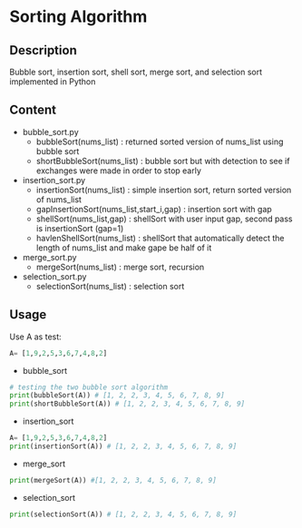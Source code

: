 # Sorting Algorithm
## Description
Bubble sort, insertion sort, shell sort, merge sort, and selection sort implemented in Python
## Content
* bubble_sort.py
    * bubbleSort(nums_list) : returned sorted version of nums_list using bubble sort
    * shortBubbleSort(nums_list) : bubble sort but with detection to see if exchanges were made in order to stop early
* insertion_sort.py
    * insertionSort(nums_list) : simple insertion sort, return sorted version of nums_list
    * gapInsertionSort(nums_list,start_i,gap) : insertion sort with gap
    * shellSort(nums_list,gap) : shellSort with user input gap, second pass is insertionSort (gap=1)
    * havlenShellSort(nums_list) : shellSort that automatically detect the length of nums_list and make gape be half of it
* merge_sort.py
    * mergeSort(nums_list) : merge sort, recursion
* selection_sort.py
    * selectionSort(nums_list) : selection sort

## Usage
Use A as test:
```python
A= [1,9,2,5,3,6,7,4,8,2]
```
* bubble_sort
```python
# testing the two bubble sort algorithm
print(bubbleSort(A)) # [1, 2, 2, 3, 4, 5, 6, 7, 8, 9]
print(shortBubbleSort(A)) # [1, 2, 2, 3, 4, 5, 6, 7, 8, 9]
```
* insertion_sort
```python
A= [1,9,2,5,3,6,7,4,8,2]
print(insertionSort(A)) # [1, 2, 2, 3, 4, 5, 6, 7, 8, 9]
```
* merge_sort
```python
print(mergeSort(A)) #[1, 2, 2, 3, 4, 5, 6, 7, 8, 9]
```
* selection_sort
```python
print(selectionSort(A)) # [1, 2, 2, 3, 4, 5, 6, 7, 8, 9]
```